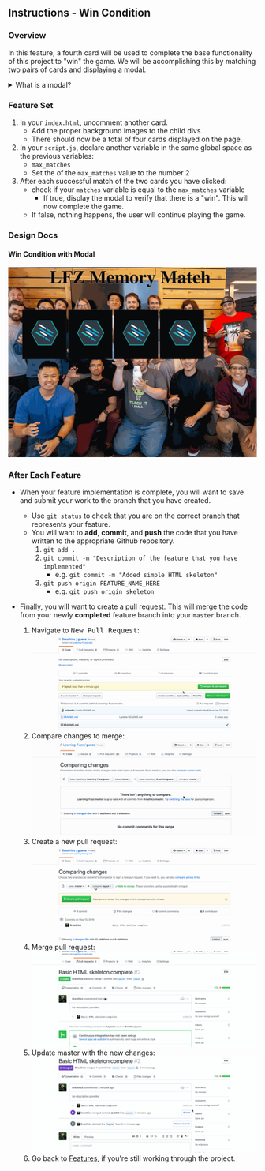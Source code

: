 Instructions - Win Condition
--

### Overview

In this feature, a fourth card will be used to complete the base functionality of this project to "win" the game. We will be accomplishing this by matching two pairs of cards and displaying a modal.

<details>
   <summary>What is a modal?</summary>
      A <a href="https://www.w3schools.com/howto/howto_css_modals.asp" target="_blank">modal</a> is a dialog bopopup window that is displayed on top of the current page.
</details>

### Feature Set

1. In your `index.html`, uncomment another card.
    - Add the proper background images to the child divs
    - There should now be a total of four cards displayed on the page.
2. In your `script.js`, declare another variable in the same global space as the previous variables:
    - `max_matches`
    - Set the of the `max_matches` value to the number 2
3. After each successful match of the two cards you have clicked:
    - check if your `matches` variable is equal to the `max_matches` variable
      - If true, display the modal to verify that there is a "win". This will now complete the game.
    - If false, nothing happens, the user will continue playing the game.

### Design Docs

#### Win Condition with Modal
![win condition](../feature-gifs/win-condition.gif)




### After Each Feature

- When your feature implementation is complete, you will want to save and submit your work to the branch that you have created.
  - Use `git status` to check that you are on the correct branch that represents your feature.
  - You will want to **add**, **commit**, and **push** the code that you have written to the appropriate Github repository.
    1. `git add .`
    2. `git commit -m "Description of the feature that you have implemented"`
       - e.g. `git commit -m "Added simple HTML skeleton"`
    3. `git push origin FEATURE_NAME_HERE`
       - e.g. `git push origin skeleton`

- Finally, you will want to create a pull request. This will merge the code from your newly **completed** feature branch into your `master` branch.

  1. Navigate to <kbd>New Pull Request</kbd>:
  ![Navigate to pull requests](../post-feature/navigate-to-pull-request.gif)
  2. Compare changes to merge:
  ![Compare changes to merge](../post-feature/compare-changes.gif)
  3. Create a new pull request:
  ![Create new pull request](../post-feature/create-pull-request.gif)
  4. Merge pull request:
  ![Merge pull request](../post-feature/merge-pull-request.gif)
  5. Update master with the new changes:
  ![Update master](../post-feature/pull-new-changes.gif)
  6. Go back to [Features](../../README.md#features), if you're still working through the project.
